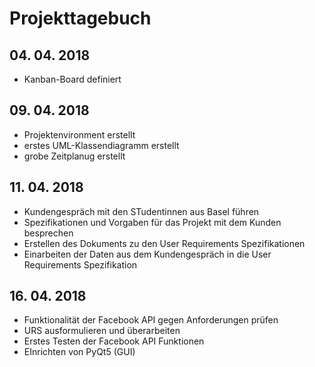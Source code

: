 # Projekttagebuch

## 04. 04. 2018
- Kanban-Board definiert

## 09. 04. 2018
- Projektenvironment erstellt
- erstes UML-Klassendiagramm erstellt
- grobe Zeitplanug erstellt

## 11. 04. 2018
- Kundengespräch mit den STudentinnen aus Basel führen
- Spezifikationen und Vorgaben für das Projekt mit dem Kunden besprechen
- Erstellen des Dokuments zu den User Requirements Spezifikationen
- Einarbeiten der Daten aus dem Kundengespräch in die User Requirements Spezifikation

## 16. 04. 2018
- Funktionalität der Facebook API gegen Anforderungen prüfen
- URS ausformulieren und überarbeiten
- Erstes Testen der Facebook API Funktionen
- EInrichten von PyQt5 (GUI)
